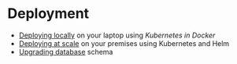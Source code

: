 # Deployment

- [Deploying locally](deploying-locally) on your laptop using _Kubernetes in Docker_
- [Deploying at scale](deploying-at-scale) on your premises using Kubernetes and Helm
- [Upgrading database](upgrading-db) schema
